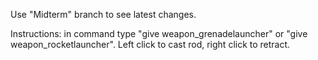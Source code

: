 Use "Midterm" branch to see latest changes.

Instructions: in command type "give weapon_grenadelauncher" or "give weapon_rocketlauncher". Left click to cast rod, right click to retract.
